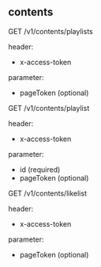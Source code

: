 ## contents

GET /v1/contents/playlists

header:
 - x-access-token

parameter: 
 - pageToken (optional)



GET /v1/contents/playlist

header:
 - x-access-token

parameter: 
 - id (required)
 - pageToken (optional)



GET /v1/contents/likelist

header:
 - x-access-token

parameter: 
 - pageToken (optional)